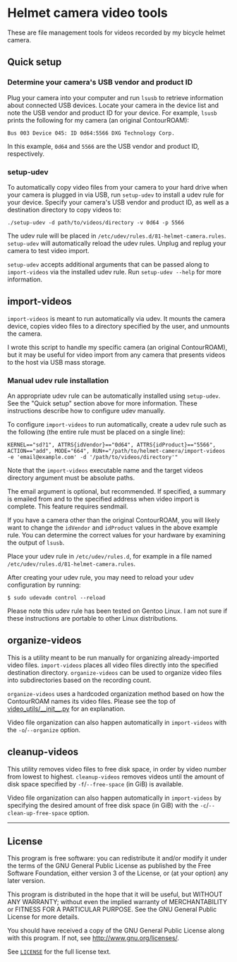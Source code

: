 # Helmet camera video tools

These are file management tools for videos recorded by my bicycle helmet
camera.

## Quick setup

### Determine your camera's USB vendor and product ID

Plug your camera into your computer and run `lsusb` to retrieve information
about connected USB devices. Locate your camera in the device list and note the
USB vendor and product ID for your device. For example, `lsusb` prints the
following for my camera (an original ContourROAM):

```
Bus 003 Device 045: ID 0d64:5566 DXG Technology Corp.
```

In this example, `0d64` and `5566` are the USB vendor and product ID,
respectively.

### setup-udev

To automatically copy video files from your camera to your hard drive when your
camera is plugged in via USB, run `setup-udev` to install a udev rule for your
device. Specify your camera's USB vendor and product ID, as well as a
destination directory to copy videos to:

```shell
./setup-udev -d path/to/videos/directory -v 0d64 -p 5566
```

The udev rule will be placed in `/etc/udev/rules.d/81-helmet-camera.rules`.
`setup-udev` will automatically reload the udev rules. Unplug and replug your
camera to test video import.

`setup-udev` accepts additional arguments that can be passed along to
`import-videos` via the installed udev rule. Run `setup-udev --help` for more
information.

## import-videos

`import-videos` is meant to run automatically via udev. It mounts the camera
device, copies video files to a directory specified by the user, and unmounts
the camera.

I wrote this script to handle my specific camera (an original ContourROAM), but
it may be useful for video import from any camera that presents videos to the
host via USB mass storage.

### Manual udev rule installation

An appropriate udev rule can be automatically installed using `setup-udev`. See
the "Quick setup" section above for more information. These instructions
describe how to configure udev manually.

To configure `import-videos` to run automatically, create a udev rule such as
the following (the entire rule must be placed on a single line):

``` KERNEL=="sd?1", ATTRS{idVendor}=="0d64", ATTRS{idProduct}=="5566", ACTION=="add", MODE="664", RUN+="/path/to/helmet-camera/import-videos -e 'email@example.com' -d '/path/to/videos/directory'" ```

Note that the `import-videos` executable name and the target videos directory
argument must be absolute paths.

The email argument is optional, but recommended. If specified, a summary is
emailed from and to the specified address when video import is complete. This
feature requires sendmail.

If you have a camera other than the original ContourROAM, you will likely want
to change the `idVendor` and `idProduct` values in the above example rule. You
can determine the correct values for your hardware by examining the output of
`lsusb`.

Place your udev rule in `/etc/udev/rules.d`, for example in a file named
`/etc/udev/rules.d/81-helmet-camera.rules`.

After creating your udev rule, you may need to reload your udev configuration
by running:

```shell
$ sudo udevadm control --reload
```

Please note this udev rule has been tested on Gentoo Linux. I am not sure if
these instructions are portable to other Linux distributions.

## organize-videos

This is a utility meant to be run manually for organizing already-imported
video files. `import-videos` places all video files directly into the
specified destination directory. `organize-videos` can be used to organize
video files into subdirectories based on the recording count.

`organize-videos` uses a hardcoded organization method based on how the
ContourROAM names its video files. Please see the top of
[video\_utils/\_\_init\_\_.py](/video_utils/__init__.py) for an explanation.

Video file  organization can also happen automatically in `import-videos` with
the `-o`/`--organize` option.

## cleanup-videos

This utility removes video files to free disk space, in order by video number
from lowest to highest. `cleanup-videos` removes videos until the amount of
disk space specified by `-f`/`--free-space` (in GiB) is available.

Video file  organization can also happen automatically in `import-videos` by
specifying the desired amount of free disk space (in GiB) with the
`-c`/`--clean-up-free-space` option.

----

## License

This program is free software: you can redistribute it and/or modify
it under the terms of the GNU General Public License as published by
the Free Software Foundation, either version 3 of the License, or
(at your option) any later version.

This program is distributed in the hope that it will be useful,
but WITHOUT ANY WARRANTY; without even the implied warranty of
MERCHANTABILITY or FITNESS FOR A PARTICULAR PURPOSE.  See the
GNU General Public License for more details.

You should have received a copy of the GNU General Public License
along with this program.  If not, see <http://www.gnu.org/licenses/>.

See [`LICENSE`](/LICENSE) for the full license text.
